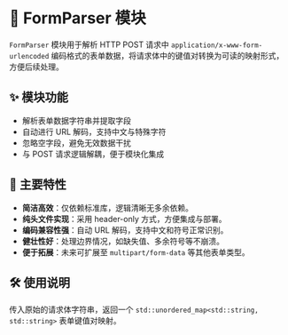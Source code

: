 # 📨 FormParser 模块

`FormParser` 模块用于解析 HTTP POST 请求中 `application/x-www-form-urlencoded` 编码格式的表单数据，将请求体中的键值对转换为可读的映射形式，方便后续处理。

## ✨ 模块功能

- 解析表单数据字符串并提取字段
- 自动进行 URL 解码，支持中文与特殊字符
- 忽略空字段，避免无效数据干扰
- 与 POST 请求逻辑解耦，便于模块化集成

## 📌 主要特性

- **简洁高效**：仅依赖标准库，逻辑清晰无多余依赖。
- **纯头文件实现**：采用 header-only 方式，方便集成与部署。
- **编码兼容性强**：自动 URL 解码，支持中文和符号正常识别。
- **健壮性好**：处理边界情况，如缺失值、多余符号等不崩溃。
- **便于拓展**：未来可扩展至 `multipart/form-data` 等其他表单类型。

## 🛠️ 使用说明

传入原始的请求体字符串，返回一个 `std::unordered_map<std::string, std::string>` 表单键值对映射。
